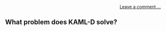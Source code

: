 <div style="text-align:right;" width="90%">
<a href="https://github.com/kaml-d/design/issues/new">Leave a comment …</a>
</div>

## What problem does KAML-D solve?

